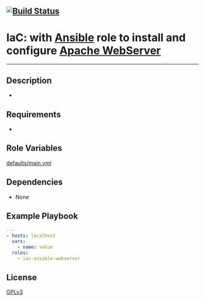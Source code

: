 [![Build Status](https://travis-ci.org/wluisaraujo/iac-ansible-webserver.svg?branch=master)](https://travis-ci.org/wluisaraujo/iac-ansible-webserver)
---
# IaC: with [Ansible](https://www.ansible) role to install and configure [Apache WebServer](https://www.apache.org/)
------------

Description
------------
 *

Requirements
------------

 *

Role Variables
--------------

[defaults/main.yml](defaults/main.yml)

Dependencies
------------

* None

Example Playbook
----------------
```yaml
---
- hosts: localhost
  vars:
    - name: value
  roles:
    - iac-ansible-webserver
```

License
-------

[GPLv3](https://www.gnu.org/licenses/gpl-3.0.pt-br.html)
